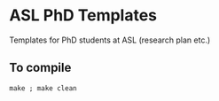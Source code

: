 ASL PhD Templates
=================

Templates for PhD students at ASL (research plan etc.)


To compile
----------
`make ; make clean`
